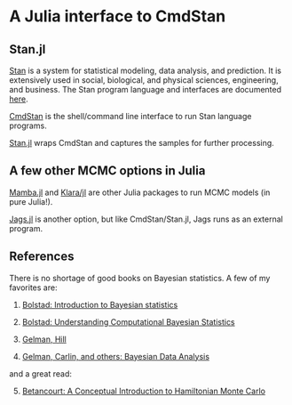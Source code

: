 # A Julia interface to CmdStan

## Stan.jl

[Stan](https://github.com/stan-dev/stan) is a system for statistical modeling, data analysis, and prediction. It is extensively used in social, biological, and physical sciences, engineering, and business. The Stan program language and interfaces are documented [here](http://mc-stan.org/documentation/).

[CmdStan](http://mc-stan.org/interfaces/cmdstan.html) is the shell/command line interface to run Stan language programs. 

[Stan.jl](https://github.com/goedman/Stan.jl) wraps CmdStan and captures the samples for further processing.

## A few other MCMC options in Julia

[Mamba.jl](http://mambajl.readthedocs.io/en/latest/) and [Klara/jl](http://klarajl.readthedocs.io/en/latest/) are other Julia packages to run MCMC models (in pure Julia!).

[Jags.jl]() is another option, but like CmdStan/Stan.jl, Jags runs as an external program.

## References

There is no shortage of good books on Bayesian statistics. A few of my favorites are:

1. [Bolstad: Introduction to Bayesian statistics](http://www.wiley.com/WileyCDA/WileyTitle/productCd-1118593227.html)

2. [Bolstad: Understanding Computational Bayesian Statistics](http://www.wiley.com/WileyCDA/WileyTitle/productCd-1118593227.html)

3. [Gelman, Hill](http://www.stat.columbia.edu/~gelman/arm/)

4. [Gelman, Carlin, and others: Bayesian Data Analysis](http://www.stat.columbia.edu/~gelman/book/)

and a great read:

5. [Betancourt: A Conceptual Introduction to Hamiltonian Monte Carlo](https://arxiv.org/abs/1701.02434)




